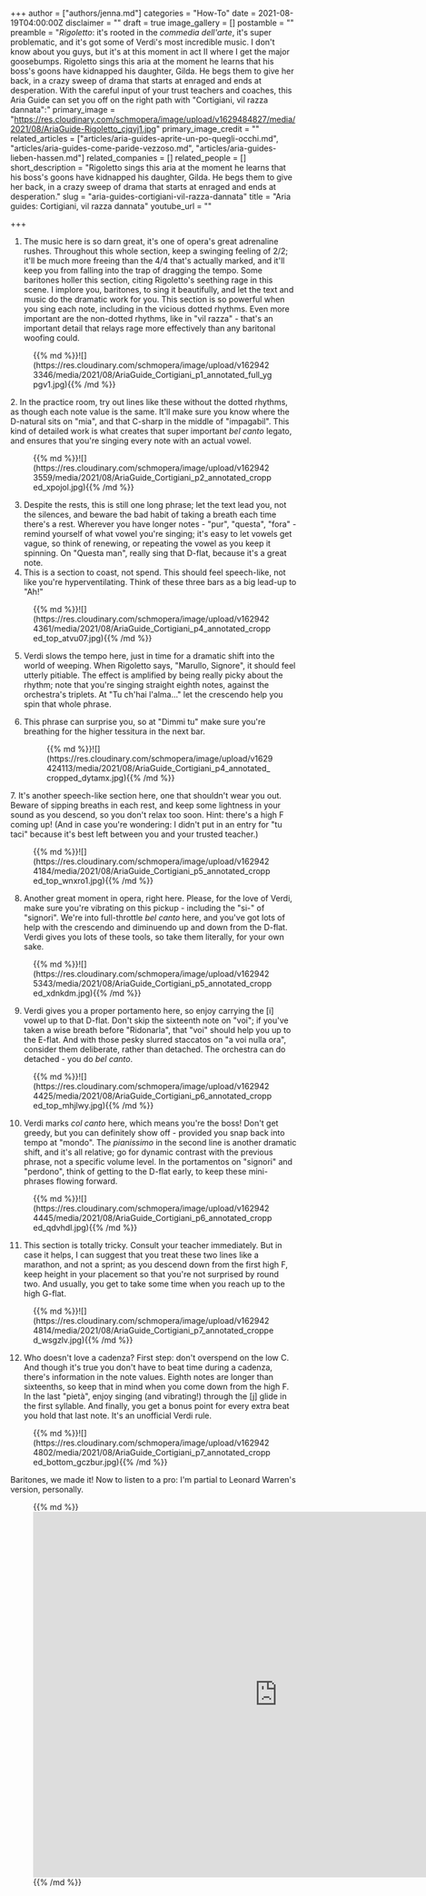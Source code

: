 +++
author = ["authors/jenna.md"]
categories = "How-To"
date = 2021-08-19T04:00:00Z
disclaimer = ""
draft = true
image_gallery = []
postamble = ""
preamble = "_Rigoletto_: it's rooted in the _commedia dell'arte_, it's super problematic, and it's got some of Verdi's most incredible music. I don't know about you guys, but it's at this moment in act II where I get the major goosebumps. Rigoletto sings this aria at the moment he learns that his boss's goons have kidnapped his daughter, Gilda. He begs them to give her back, in a crazy sweep of drama that starts at enraged and ends at desperation. With the careful input of your trust teachers and coaches, this Aria Guide can set you off on the right path with \"Cortigiani, vil razza dannata\":"
primary_image = "https://res.cloudinary.com/schmopera/image/upload/v1629484827/media/2021/08/AriaGuide-Rigoletto_cjqvj1.jpg"
primary_image_credit = ""
related_articles = ["articles/aria-guides-aprite-un-po-quegli-occhi.md", "articles/aria-guides-come-paride-vezzoso.md", "articles/aria-guides-lieben-hassen.md"]
related_companies = []
related_people = []
short_description = "Rigoletto sings this aria at the moment he learns that his boss's goons have kidnapped his daughter, Gilda. He begs them to give her back, in a crazy sweep of drama that starts at enraged and ends at desperation."
slug = "aria-guides-cortigiani-vil-razza-dannata"
title = "Aria guides: Cortigiani, vil razza dannata"
youtube_url = ""

+++
1. The music here is so darn great, it's one of opera's great adrenaline rushes. Throughout this whole section, keep a swinging feeling of 2/2; it'll be much more freeing than the 4/4 that's actually marked, and it'll keep you from falling into the trap of dragging the tempo. Some baritones holler this section, citing Rigoletto's seething rage in this scene. I implore you, baritones, to sing it beautifully, and let the text and music do the dramatic work for you. This section is so powerful when you sing each note, including in the vicious dotted rhythms. Even more important are the non-dotted rhythms, like in "vil razza" - that's an important detail that relays rage more effectively than any baritonal woofing could.

<figure data-type="image">{{% md %}}![](https://res.cloudinary.com/schmopera/image/upload/v1629423346/media/2021/08/AriaGuide_Cortigiani_p1_annotated_full_ygpgv1.jpg){{% /md %}}

</figure>

2\. In the practice room, try out lines like these without the dotted rhythms, as though each note value is the same. It'll make sure you know where the D-natural sits on "mia", and that C-sharp in the middle of "impagabil". This kind of detailed work is what creates that super important _bel canto_ legato, and ensures that you're singing every note with an actual vowel. 

<figure data-type="image">{{% md %}}![](https://res.cloudinary.com/schmopera/image/upload/v1629423559/media/2021/08/AriaGuide_Cortigiani_p2_annotated_cropped_xpojol.jpg){{% /md %}}

</figure>

3. Despite the rests, this is still one long phrase; let the text lead you, not the silences, and beware the bad habit of taking a breath each time there's a rest. Wherever you have longer notes - "pur", "questa", "fora" - remind yourself of what vowel you're singing; it's easy to let vowels get vague, so think of renewing, or repeating the vowel as you keep it spinning. On "Questa man", really sing that D-flat, because it's a great note.
4. This is a section to coast, not spend. This should feel speech-like, not like you're hyperventilating. Think of these three bars as a big lead-up to "Ah!"

<figure data-type="image">{{% md %}}![](https://res.cloudinary.com/schmopera/image/upload/v1629424361/media/2021/08/AriaGuide_Cortigiani_p4_annotated_cropped_top_atvu07.jpg){{% /md %}}

</figure>

5. Verdi slows the tempo here, just in time for a dramatic shift into the world of weeping. When Rigoletto says, "Marullo, Signore", it should feel utterly pitiable. The effect is amplified by being really picky about the rhythm; note that you're singing straight eighth notes, against the orchestra's triplets. At "Tu ch'hai l'alma..." let the crescendo help you spin that whole phrase.
6. This phrase can surprise you, so at "Dimmi tu" make sure you're breathing for the higher tessitura in the next bar.

   <figure data-type="image">{{% md %}}![](https://res.cloudinary.com/schmopera/image/upload/v1629424113/media/2021/08/AriaGuide_Cortigiani_p4_annotated_cropped_dytamx.jpg){{% /md %}}

</figure>

7\. It's another speech-like section here, one that shouldn't wear you out. Beware of sipping breaths in each rest, and keep some lightness in your sound as you descend, so you don't relax too soon. Hint: there's a high F coming up! (And in case you're wondering: I didn't put in an entry for "tu taci" because it's best left between you and your trusted teacher.)

<figure data-type="image">{{% md %}}![](https://res.cloudinary.com/schmopera/image/upload/v1629424184/media/2021/08/AriaGuide_Cortigiani_p5_annotated_cropped_top_wnxro1.jpg){{% /md %}}

</figure>

8. Another great moment in opera, right here. Please, for the love of Verdi, make sure you're vibrating on this pickup - including the "si-" of "signori". We're into full-throttle _bel canto_ here, and you've got lots of help with the crescendo and diminuendo up and down from the D-flat. Verdi gives you lots of these tools, so take them literally, for your own sake.

<figure data-type="image">{{% md %}}![](https://res.cloudinary.com/schmopera/image/upload/v1629425343/media/2021/08/AriaGuide_Cortigiani_p5_annotated_cropped_xdnkdm.jpg){{% /md %}}

</figure>

9. Verdi gives you a proper portamento here, so enjoy carrying the \[i\] vowel up to that D-flat. Don't skip the sixteenth note on "voi"; if you've taken a wise breath before "Ridonarla", that "voi" should help you up to the E-flat. And with those pesky slurred staccatos on "a voi nulla ora", consider them deliberate, rather than detached. The orchestra can do detached - you do _bel canto_.

<figure data-type="image">{{% md %}}![](https://res.cloudinary.com/schmopera/image/upload/v1629424425/media/2021/08/AriaGuide_Cortigiani_p6_annotated_cropped_top_mhjlwy.jpg){{% /md %}}

</figure>

10. Verdi marks _col canto_ here, which means you're the boss! Don't get greedy, but you can definitely show off - provided you snap back into tempo at "mondo". The _pianissimo_ in the second line is another dramatic shift, and it's all relative; go for dynamic contrast with the previous phrase, not a specific volume level. In the portamentos on "signori" and "perdono", think of getting to the D-flat early, to keep these mini-phrases flowing forward.

<figure data-type="image">{{% md %}}![](https://res.cloudinary.com/schmopera/image/upload/v1629424445/media/2021/08/AriaGuide_Cortigiani_p6_annotated_cropped_qdvhdl.jpg){{% /md %}}

</figure>

11. This section is totally tricky. Consult your teacher immediately. But in case it helps, I can suggest that you treat these two lines like a marathon, and not a sprint; as you descend down from the first high F, keep height in your placement so that you're not surprised by round two. And usually, you get to take some time when you reach up to the high G-flat.

<figure data-type="image">{{% md %}}![](https://res.cloudinary.com/schmopera/image/upload/v1629424814/media/2021/08/AriaGuide_Cortigiani_p7_annotated_cropped_wsgzlv.jpg){{% /md %}}

</figure>

12. Who doesn't love a cadenza? First step: don't overspend on the low C. And though it's true you don't have to beat time during a cadenza, there's information in the note values. Eighth notes are longer than sixteenths, so keep that in mind when you come down from the high F. In the last "pietà", enjoy singing (and vibrating!) through the \[j\] glide in the first syllable. And finally, you get a bonus point for every extra beat you hold that last note. It's an unofficial Verdi rule.

<figure data-type="image">{{% md %}}![](https://res.cloudinary.com/schmopera/image/upload/v1629424802/media/2021/08/AriaGuide_Cortigiani_p7_annotated_cropped_bottom_gczbur.jpg){{% /md %}}

</figure>

Baritones, we made it! Now to listen to a pro: I'm partial to Leonard Warren's version, personally.

<figure data-type="video">{{% md %}}<iframe width="859" height="644" src="https://www.youtube.com/embed/nAhai80yaek" title="YouTube video player" frameborder="0" allow="accelerometer; autoplay; clipboard-write; encrypted-media; gyroscope; picture-in-picture" allowfullscreen></iframe>{{% /md %}}

</figure>